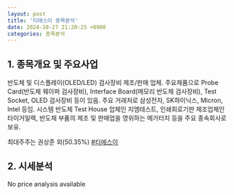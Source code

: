 ```yaml
---
layout: post
title: '티에스이 종목분석'
date: 2024-10-27 21:20:23 +0900
categories: 종목분석
---
```


## 1. 종목개요 및 주요사업

반도체 및 디스플레이(OLED/LED) 검사장비 제조/판매 업체. 주요제품으로 Probe Card(반도체 웨이퍼 검사장비), Interface Board(메모리 반도체 검사장비), Test Socket, OLED 검사장비 등이 있음. 주요 거래처로 삼성전자, SK하이닉스, Micron, Intel 등임. 시스템 반도체 Test House 업체인 지엠테스트, 인쇄회로기판 제조업체인 타이거일렉, 반도체 부품의 제조 및 판매업을 영위하는 메가터치 등을 주요 종속회사로 보유. 

최대주주는 권상준 외(50.35%)
[#티에스이](#)

## 2. 시세분석

No price analysis available
